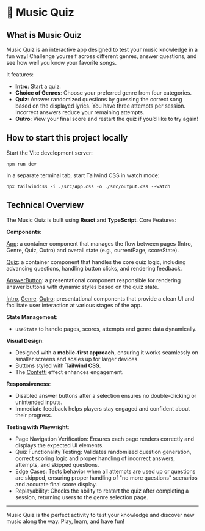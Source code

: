# 🎵 Music Quiz

## What is Music Quiz

Music Quiz is an interactive app designed to test your music knowledge in a fun way! 
Challenge yourself across different genres, answer questions, and see how well you know your favorite songs.

It features:
- **Intro**: Start a quiz.
- **Choice of Genres**: Choose your preferred genre from four categories.
- **Quiz**: Answer randomized questions by guessing the correct song based on the displayed lyrics. You have three attempts per session. Incorrect answers reduce your remaining attempts.
- **Outro**: View your final score and restart the quiz if you’d like to try again!

## How to start this project locally
Start the Vite development server:
```shell
npm run dev
```

In a separate terminal tab, start Tailwind CSS in watch mode:
```shell
npx tailwindcss -i ./src/App.css -o ./src/output.css --watch
```

## Technical Overview

The Music Quiz is built using **React** and **TypeScript**. Core Features:

**Components**:

[App](./src/App.tsx): a container component that manages the flow between pages (Intro, Genre, Quiz, Outro) and overall state (e.g., currentPage, scoreState).

[Quiz](./src/components/Quiz.tsx): a container component that handles the core quiz logic, including advancing questions, handling button clicks, and rendering feedback.

[AnswerButton](./src/components/AnswerButton.tsx): a presentational component responsible for rendering answer buttons with dynamic styles based on the quiz state.

[Intro](./src/components/Intro.tsx), [Genre](./src/components/Genre.tsx), [Outro](./src/components/Outro.tsx): presentational components that provide a clean UI and facilitate user interaction at various stages of the app.


**State Management**:

- `useState` to handle pages, scores, attempts and genre data dynamically.

**Visual Design**:

- Designed with a **mobile-first approach**, ensuring it works seamlessly on smaller screens and scales up for larger devices.
- Buttons styled with **Tailwind CSS**.
- The [Confetti](https://github.com/alampros/react-confetti) effect enhances engagement.

**Responsiveness**:

- Disabled answer buttons after a selection ensures no double-clicking or unintended inputs.
- Immediate feedback helps players stay engaged and confident about their progress.

**Testing with Playwright**:

- Page Navigation Verification: Ensures each page renders correctly and displays the expected UI elements.
- Quiz Functionality Testing: Validates randomized question generation, correct scoring logic and proper handling of incorrect answers, attempts, and skipped questions.
- Edge Cases: Tests behavior when all attempts are used up or questions are skipped, ensuring proper handling of "no more questions" scenarios and accurate final score display.
- Replayability: Checks the ability to restart the quiz after completing a session, returning users to the genre selection page.

---

Music Quiz is the perfect activity to test your knowledge and discover new music along the way. Play, learn, and have fun!

